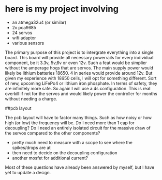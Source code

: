 # here is my project involving 
* an atmega32u4 (or similar)
* 2x pca9685 
* 24 servos
* wifi adaptor
* various sensors


The primary purpose of this project is to intergrate everything into a single board. This board will provide all necessary powerrails for every individual component, be it 3.3v, 5v,6v or even 12v. Such a feat would be simplier without the amperage hogs that are servos. The main supply power would likely be lithium batteries 18650. 4 in series would provide around 12v. But given my experience with 18650 cells, I will opt for something different. Sort of new, upcoming LiFePo4 or lithium iron phosphate. In terms of safety, they are infinitely more safe. So again I will use a 4s configuration. This is real overkill if not for the servos and would likely power the controller for months without needing a charge.

##pcb layout

The pcb layout will have to factor many things. Such as how noisy or how high (or low) the frequency will be. Do I need more than 1 cap for decoupling? Do I need an entirely isolated circuit for the massive draw of the servos compared to the other components?

* pretty much need to measure with a scope to see where the spikes/drops are at
* then need to decide on the decoupling configuration
* another mosfet for additional current?

Most of these questions have already been answered by myself, but I have yet to update a design.
